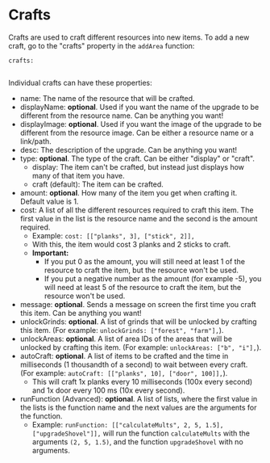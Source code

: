 # Crafts

Crafts are used to craft different resources into new items. To add a new craft, go to the "crafts" property in the `addArea` function:

```
crafts: 
    
```

Individual crafts can have these properties:

 - name: The name of the resource that will be crafted.
 - displayName: **optional**. Used if you want the name of the upgrade to be different from the resource name. Can be anything you want!
 - displayImage: **optional**. Used if you want the image of the upgrade to be different from the resource image. Can be either a resource name or a link/path.
 - desc: The description of the upgrade. Can be anything you want!
 - type: **optional**. The type of the craft. Can be either "display" or "craft".
   - display: The item can't be crafted, but instead just displays how many of that item you have.
   - craft (default): The item can be crafted.
 - amount: **optional**. How many of the item you get when crafting it. Default value is 1.
 - cost: A list of all the different resources required to craft this item. The first value in the list is the resource name and the second is the amount required.
   - Example: `cost: [["planks", 3], ["stick", 2]],`
   - With this, the item would cost 3 planks and 2 sticks to craft.
   - **Important:**
     - If you put 0 as the amount, you will still need at least 1 of the resource to craft the item, but the resource won't be used.
     - If you put a negative number as the amount (for example -5), you will need at least 5 of the resource to craft the item, but the resource won't be used.
 - message: **optional**. Sends a message on screen the first time you craft this item. Can be anything you want!
 - unlockGrinds: **optional**. A list of grinds that will be unlocked by crafting this item. (For example: `unlockGrinds: ["forest", "farm"],`).
 - unlockAreas: **optional**. A list of area IDs of the areas that will be unlocked by crafting this item. (For example: `unlockAreas: ["b", "i"],`).
 - autoCraft: **optional**. A list of items to be crafted and the time in milliseconds (1 thousandth of a second) to wait between every craft. (For example: `autoCraft: [["planks", 10], ["door", 100]],`).
   - This will craft 1x planks every 10 milliseconds (100x every second) and 1x door every 100 ms (10x every second).
 - runFunction (Advanced): **optional**. A list of lists, where the first value in the lists is the function name and the next values are the arguments for the function.
   - Example: `runFunction: [["calculateMults", 2, 5, 1.5], ["upgradeShovel"]],` will run the function `calculateMults` with the arguments `(2, 5, 1.5)`, and the function `upgradeShovel` with no arguments.